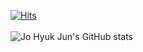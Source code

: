 [![Hits](https://hits.seeyoufarm.com/api/count/incr/badge.svg?url=https%3A%2F%2Fgithub.com%2FJoHyukJun%2Fhit-counter&count_bg=%2379C83D&title_bg=%23555555&icon=&icon_color=%23E7E7E7&title=hits&edge_flat=false)](https://unluckystrike.com)
<br>
<br>
![Jo Hyuk Jun's GitHub stats](https://github-readme-stats.vercel.app/api?username=JoHyukJun&show_icons=true&count_private=true&theme=shades-of-purple)
